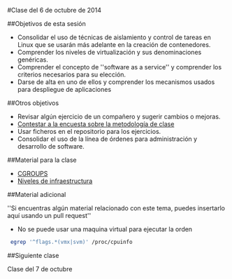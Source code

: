 #Clase del 6 de octubre de 2014

##Objetivos de esta sesión

* Consolidar el uso de técnicas de aislamiento y control de tareas en Linux que se usarán más adelante en la creación de contenedores. 
* Comprender los niveles de virtualización y sus denominaciones genéricas.
* Comprender el concepto de ''software as a service'' y comprender los criterios necesarios para su elección.
* Darse de alta en uno de ellos y comprender los mecanismos usados para despliegue de aplicaciones

##Otros objetivos

* Revisar algún ejercicio de un compañero y sugerir cambios o mejoras. 
* [Contestar a la encuesta sobre la metodología de clase](https://docs.google.com/forms/d/1IgOx4ANDaXN5Kt5Br-n6we7Y2XdRXNlRw2SmnC9Ou2w/viewform)
* Usar ficheros en el repositorio para los ejercicios.
* Consolidar el uso de la línea de órdenes para administración y desarrollo de software.

##Material para la clase

* [CGROUPS](http://jj.github.io/IV/documentos/temas/Intro_concepto_y_soporte_fisico#restriccin_y_medicin_del_uso_de_recursos_)
* [Niveles de infraestructura](http://jj.github.io/IV/documentos/temas/Intro_concepto_y_soporte_fisico#niveles_de_infraestructura_virtual)

##Material adicional

''Si encuentras algún material relacionado con este tema, puedes insertarlo aquí usando un pull request''

- No se puede usar una maquina virtual para ejecutar la orden
```sh 
 egrep '^flags.*(vmx|svm)' /proc/cpuinfo
```

##Siguiente clase

Clase del 7 de octubre 
